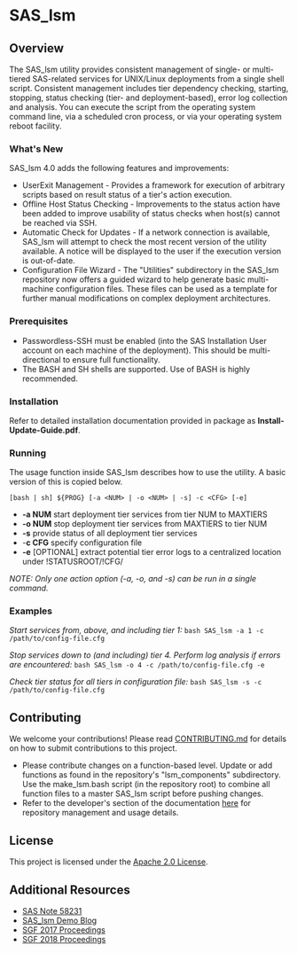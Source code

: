 # SAS_lsm

## Overview

The  SAS_lsm utility provides consistent management of single- or multi-tiered SAS-related services for UNIX/Linux deployments from a single shell script. Consistent management includes tier dependency checking, starting, stopping, status checking (tier- and deployment-based), error log collection and analysis. You can execute the script from the operating system command line, via  a scheduled cron process, or via your operating system reboot facility.

### What's New

SAS_lsm 4.0 adds the following features and improvements:

* UserExit Management - Provides a framework for execution of arbitrary scripts based on result status of a tier's action execution. 
* Offline Host Status Checking - Improvements to the status action have been added to improve usability of status checks when host(s) cannot be reached via SSH.
* Automatic Check for Updates - If a network connection is available, SAS_lsm will attempt to check the most recent version of the utility available. A notice will be displayed to the user if the execution version is out-of-date.
* Configuration File Wizard - The "Utilities" subdirectory in the SAS_lsm repository now offers a guided wizard to help generate basic multi-machine configuration files. These files can be used as a template for further manual modifications on complex deployment architectures.

### Prerequisites

* Passwordless-SSH must be enabled (into the SAS Installation  User account on each machine of the deployment). This should be multi-directional to ensure full functionality.
* The BASH and SH shells are supported. Use of BASH is highly recommended.

### Installation

Refer to detailed installation documentation provided in package as **Install-Update-Guide.pdf**. 

### Running

The usage function inside SAS_lsm describes how to use the utility. A basic version of this is copied below.

`[bash | sh] ${PROG} [-a <NUM> | -o <NUM> | -s] -c <CFG> [-e]`

* **-a NUM**     start deployment tier services from tier NUM to MAXTIERS
* **-o NUM**     stop deployment tier services from MAXTIERS to tier NUM
* **-s**         provide status of all deployment tier services
* -**c CFG**     specify configuration file
* **-e**         [OPTIONAL] extract potential tier error logs to a centralized location under !STATUSROOT/!CFG/

*NOTE: Only one action option (-a, -o, and -s) can be run in a single command.*


### Examples

*Start services from, above, and including tier 1:* `bash SAS_lsm -a 1 -c /path/to/config-file.cfg`

*Stop services down to (and including) tier 4. Perform log analysis if errors are encountered:* `bash SAS_lsm -o 4 -c /path/to/config-file.cfg -e`

*Check tier status for all tiers in configuration file:* `bash SAS_lsm -s -c /path/to/config-file.cfg`

## Contributing

We welcome your contributions! Please read [CONTRIBUTING.md](CONTRIBUTING.md) for details on how to submit contributions to this project.

* Please contribute changes on a function-based level. Update or add functions as found in the repository's "lsm_components" subdirectory. Use the make_lsm.bash script (in the repository root) to combine all function files to a master SAS_lsm script before pushing changes.
* Refer to the developer's section of the documentation [here](http://toothless.unx.sas.com) for repository management and usage details.

## License

This project is licensed under the [Apache 2.0 License](LICENSE).

## Additional Resources

* [SAS Note 58231](http://support.sas.com/kb/58/231.html)
* [SAS_lsm Demo Blog](https://communities.sas.com/t5/SAS-Communities-Library/The-SAS-lsm-Utility-Makes-it-Easy-to-Control-SAS-Servers-in-a/ta-p/418165)
* [SGF 2017 Proceedings](http://support.sas.com/resources/papers/automating-management-unix-linux-multi-tiered-sas-services.pdf)
* [SGF 2018 Proceedings](https://www.sas.com/content/dam/SAS/support/en/sas-global-forum-proceedings/2018/1921-2018.pdf)
